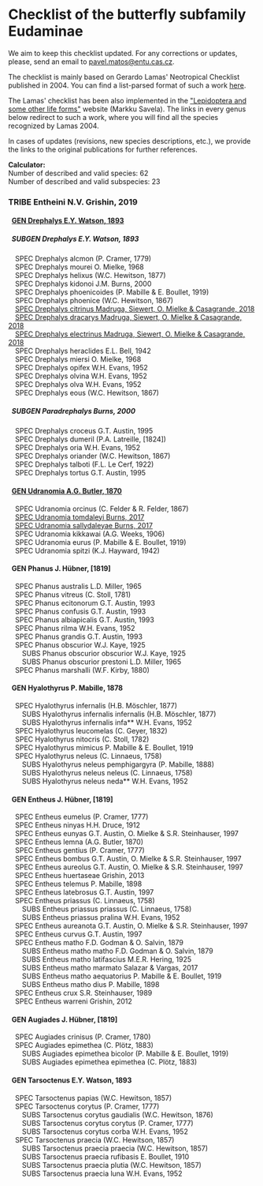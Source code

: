 # Checklist of the butterfly subfamily Eudaminae
We aim to keep this checklist updated. For any corrections or updates, please, send an email to pavel.matos@entu.cas.cz.

The checklist is mainly based on Gerardo Lamas' Neotropical Checklist published in 2004. You can find a list-parsed format of such a work [here](https://www.ucl.ac.uk/taxome/gbn/).

The Lamas' checklist has been also implemented in the ["Lepidoptera and some other life forms"](https://www.nic.funet.fi/pub/sci/bio/life/intro.html) website (Markku Savela). The links in every genus below redirect to such a work, where you will find all the species recognized by Lamas 2004.

In cases of updates (revisions, new species descriptions, etc.), we provide the links to the original publications for further references.

**Calculator:**  
Number of described and valid species: 62  
Number of described and valid subspecies: 23

### TRIBE Entheini N.V. Grishin, 2019
#### &ensp;[GEN Drephalys E.Y. Watson, 1893](http://ftp.funet.fi/index/Tree_of_life/insecta/lepidoptera/ditrysia/hesperioidea/hesperiidae/pyrginae/drephalys)
##### &ensp;SUBGEN Drephalys E.Y. Watson, 1893
&ensp;&ensp;SPEC Drephalys alcmon (P. Cramer, 1779)  
&ensp;&ensp;SPEC Drephalys mourei O. Mielke, 1968  
&ensp;&ensp;SPEC Drephalys helixus (W.C. Hewitson, 1877)  
&ensp;&ensp;SPEC Drephalys kidonoi J.M. Burns, 2000  
&ensp;&ensp;SPEC Drephalys phoenicoides (P. Mabille & E. Boullet, 1919)  
&ensp;&ensp;SPEC Drephalys phoenice (W.C. Hewitson, 1867)  
&ensp;&ensp;[SPEC Drephalys citrinus Madruga, Siewert, O. Mielke & Casagrande, 2018](https://doi.org/10.11646/zootaxa.4472.3.9)  
&ensp;&ensp;[SPEC Drephalys dracarys Madruga, Siewert, O. Mielke & Casagrande, 2018](https://doi.org/10.11646/zootaxa.4472.3.9)  
&ensp;&ensp;[SPEC Drephalys electrinus Madruga, Siewert, O. Mielke & Casagrande, 2018](https://doi.org/10.11646/zootaxa.4472.3.9)  
&ensp;&ensp;SPEC Drephalys heraclides E.L. Bell, 1942  
&ensp;&ensp;SPEC Drephalys miersi O. Mielke, 1968  
&ensp;&ensp;SPEC Drephalys opifex W.H. Evans, 1952  
&ensp;&ensp;SPEC Drephalys olvina W.H. Evans, 1952  
&ensp;&ensp;SPEC Drephalys olva W.H. Evans, 1952  
&ensp;&ensp;SPEC Drephalys eous (W.C. Hewitson, 1867)  
##### &ensp;SUBGEN Paradrephalys Burns, 2000
&ensp;&ensp;SPEC Drephalys croceus G.T. Austin, 1995  
&ensp;&ensp;SPEC Drephalys dumeril (P.A. Latreille, [1824])  
&ensp;&ensp;SPEC Drephalys oria W.H. Evans, 1952  
&ensp;&ensp;SPEC Drephalys oriander (W.C. Hewitson, 1867)  
&ensp;&ensp;SPEC Drephalys talboti (F.L. Le Cerf, 1922)  
&ensp;&ensp;SPEC Drephalys tortus G.T. Austin, 1995  
#### &ensp;[GEN Udranomia A.G. Butler, 1870](http://ftp.funet.fi/index/Tree_of_life/insecta/lepidoptera/ditrysia/hesperioidea/hesperiidae/pyrginae/udranomia)
&ensp;&ensp;SPEC Udranomia orcinus (C. Felder & R. Felder, 1867)  
&ensp;&ensp;[SPEC Udranomia tomdaleyi Burns, 2017](https://doi.org/10.1073/pnas.1621504114)  
&ensp;&ensp;[SPEC Udranomia sallydaleyae Burns, 2017](https://doi.org/10.1073/pnas.1621504114)  
&ensp;&ensp;SPEC Udranomia kikkawai (A.G. Weeks, 1906)  
&ensp;&ensp;SPEC Udranomia eurus (P. Mabille & E. Boullet, 1919)  
&ensp;&ensp;SPEC Udranomia spitzi (K.J. Hayward, 1942)  
#### &ensp;GEN Phanus J. Hübner, [1819]
&ensp;&ensp;SPEC Phanus australis L.D. Miller, 1965  
&ensp;&ensp;SPEC Phanus vitreus (C. Stoll, 1781)  
&ensp;&ensp;SPEC Phanus ecitonorum G.T. Austin, 1993  
&ensp;&ensp;SPEC Phanus confusis G.T. Austin, 1993  
&ensp;&ensp;SPEC Phanus albiapicalis G.T. Austin, 1993  
&ensp;&ensp;SPEC Phanus rilma W.H. Evans, 1952  
&ensp;&ensp;SPEC Phanus grandis G.T. Austin, 1993  
&ensp;&ensp;SPEC Phanus obscurior W.J. Kaye, 1925  
&ensp;&ensp;&ensp;&ensp;SUBS Phanus obscurior obscurior W.J. Kaye, 1925  
&ensp;&ensp;&ensp;&ensp;SUBS Phanus obscurior prestoni L.D. Miller, 1965  
&ensp;&ensp;SPEC Phanus marshalli (W.F. Kirby, 1880)  
#### &ensp;GEN Hyalothyrus P. Mabille, 1878
&ensp;&ensp;SPEC Hyalothyrus infernalis (H.B. Möschler, 1877)  
&ensp;&ensp;&ensp;&ensp;SUBS Hyalothyrus infernalis infernalis (H.B. Möschler, 1877)  
&ensp;&ensp;&ensp;&ensp;SUBS Hyalothyrus infernalis infa** W.H. Evans, 1952  
&ensp;&ensp;SPEC Hyalothyrus leucomelas (C. Geyer, 1832)  
&ensp;&ensp;SPEC Hyalothyrus nitocris (C. Stoll, 1782)  
&ensp;&ensp;SPEC Hyalothyrus mimicus P. Mabille & E. Boullet, 1919  
&ensp;&ensp;SPEC Hyalothyrus neleus (C. Linnaeus, 1758)  
&ensp;&ensp;&ensp;&ensp;SUBS Hyalothyrus neleus pemphigargyra (P. Mabille, 1888)  
&ensp;&ensp;&ensp;&ensp;SUBS Hyalothyrus neleus neleus (C. Linnaeus, 1758)  
&ensp;&ensp;&ensp;&ensp;SUBS Hyalothyrus neleus neda** W.H. Evans, 1952  
#### &ensp;GEN Entheus J. Hübner, [1819]
&ensp;&ensp;SPEC Entheus eumelus (P. Cramer, 1777)  
&ensp;&ensp;SPEC Entheus ninyas H.H. Druce, 1912  
&ensp;&ensp;SPEC Entheus eunyas G.T. Austin, O. Mielke & S.R. Steinhauser, 1997  
&ensp;&ensp;SPEC Entheus lemna (A.G. Butler, 1870)  
&ensp;&ensp;SPEC Entheus gentius (P. Cramer, 1777)  
&ensp;&ensp;SPEC Entheus bombus G.T. Austin, O. Mielke & S.R. Steinhauser, 1997  
&ensp;&ensp;SPEC Entheus aureolus G.T. Austin, O. Mielke & S.R. Steinhauser, 1997  
&ensp;&ensp;SPEC Entheus huertaseae Grishin, 2013  
&ensp;&ensp;SPEC Entheus telemus P. Mabille, 1898  
&ensp;&ensp;SPEC Entheus latebrosus G.T. Austin, 1997  
&ensp;&ensp;SPEC Entheus priassus (C. Linnaeus, 1758)  
&ensp;&ensp;&ensp;&ensp;SUBS Entheus priassus priassus (C. Linnaeus, 1758)  
&ensp;&ensp;&ensp;&ensp;SUBS Entheus priassus pralina W.H. Evans, 1952  
&ensp;&ensp;SPEC Entheus aureanota G.T. Austin, O. Mielke & S.R. Steinhauser, 1997  
&ensp;&ensp;SPEC Entheus curvus G.T. Austin, 1997  
&ensp;&ensp;SPEC Entheus matho F.D. Godman & O. Salvin, 1879  
&ensp;&ensp;&ensp;&ensp;SUBS Entheus matho matho F.D. Godman & O. Salvin, 1879  
&ensp;&ensp;&ensp;&ensp;SUBS Entheus matho latifascius M.E.R. Hering, 1925  
&ensp;&ensp;&ensp;&ensp;SUBS Entheus matho marmato Salazar & Vargas, 2017  
&ensp;&ensp;&ensp;&ensp;SUBS Entheus matho aequatorius P. Mabille & E. Boullet, 1919  
&ensp;&ensp;&ensp;&ensp;SUBS Entheus matho dius P. Mabille, 1898  
&ensp;&ensp;SPEC Entheus crux S.R. Steinhauser, 1989  
&ensp;&ensp;SPEC Entheus warreni Grishin, 2012  
#### &ensp;GEN Augiades J. Hübner, [1819]
&ensp;&ensp;SPEC Augiades crinisus (P. Cramer, 1780)  
&ensp;&ensp;SPEC Augiades epimethea (C. Plötz, 1883)  
&ensp;&ensp;&ensp;&ensp;SUBS Augiades epimethea bicolor (P. Mabille & E. Boullet, 1919)  
&ensp;&ensp;&ensp;&ensp;SUBS Augiades epimethea epimethea (C. Plötz, 1883)  
#### &ensp;GEN Tarsoctenus E.Y. Watson, 1893
&ensp;&ensp;SPEC Tarsoctenus papias (W.C. Hewitson, 1857)  
&ensp;&ensp;SPEC Tarsoctenus corytus (P. Cramer, 1777)  
&ensp;&ensp;&ensp;&ensp;SUBS Tarsoctenus corytus gaudialis (W.C. Hewitson, 1876)  
&ensp;&ensp;&ensp;&ensp;SUBS Tarsoctenus corytus corytus (P. Cramer, 1777)  
&ensp;&ensp;&ensp;&ensp;SUBS Tarsoctenus corytus corba W.H. Evans, 1952  
&ensp;&ensp;SPEC Tarsoctenus praecia (W.C. Hewitson, 1857)  
&ensp;&ensp;&ensp;&ensp;SUBS Tarsoctenus praecia praecia (W.C. Hewitson, 1857)  
&ensp;&ensp;&ensp;&ensp;SUBS Tarsoctenus praecia rufibasis E. Boullet, 1910  
&ensp;&ensp;&ensp;&ensp;SUBS Tarsoctenus praecia plutia (W.C. Hewitson, 1857)  
&ensp;&ensp;&ensp;&ensp;SUBS Tarsoctenus praecia luna W.H. Evans, 1952  
